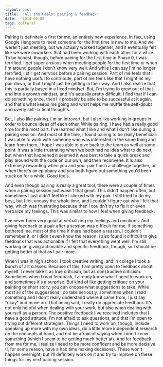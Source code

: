```yaml
---
layout: post
title:  "All the Feels: pairing & feedback"
date:   2014-09-05
tags: cultural
---
```


Pairing is definitely a first for me, an entirely new experience. In fact, using Google Hangouts to meet someone for the first time is new to me.  And we weren't just meeting, but we actually worked together, and it eventually felt like we were coworkers that had been working with each other for a while.  To be honest, though, before pairing for the first time in Phase 0, I was terrified.  I get super anxious when meeting people for the first time or when I'm around people I don't know very well.  And while I can say I'm no longer terrified, I still get nervous before a pairing session.  Part of me feels that I have nothing useful to contribute, part of me feels like that I might let my pair down, or that I might just be getting in their way.  And I also realize that this is partially based in a fixed mindset.  But, I'm trying to grow out of that and into a growth mindset, and it's actually pretty difficult.  I find that if I can do something once, then I'll probably be able to be successful at it again, and that's what keeps me going and what helps me muffle the self-doubt and overly self-critical thoughts.

But, I also like pairing.  I'm an introvert, but I also like working in  groups in order to bounce ideas off each other.  While pairing, I have had a really good time for the most part.  I've learned what I like and what I don't like during a pairing session.  And most of the time, I found pairing to be really beneficial: I was able to work with someone who was interested in the same thing and learn from them.  I hope I was able to give back to the team as well at some point.  It was a little frustrating when we both had no idea what to do next, but when that happened it seemed it was best to take a quick break and play around with the code on our own, and then reconvene. It is also extremely rewarding when you and your pair finish a challenge together, or when there's an epiphany and you both figure out something you'd been stuck on for a while.  Good feels.

And even though pairing is really a great tool, there were a couple of times when a pairing session just wasn't that great.  This didn't happen often, but sometimes I just didn't feel like I clicked with my pair.  I still tried to do my best, but I felt uneasy the whole time, and I couldn't figure out why I felt that way, which was frustrating because then I couldn't try to fix it or even verbalize my feelings.  This was similar to how I feel when giving feedback.

I've never been very good at verbalizing my feelings and emotions. And giving feedback to a pair after a session was difficult for me.  If something bothered me, most of the time if there had been a reason, I couldn't remember it, or I didn't even know the reason. I also found it difficult to give feedback that was actionable if I felt that everything went well. I'm still working on giving actionable and specific feedback, though, so I should be getting better at that as I pair more.

When I was in high school, I took creative writing, and in college I took a bunch of art classes.  Because of this, I am pretty open to feedback about myself.  I never take it as true criticism, but as constructive criticism.  Sometimes when I read feedback, I already know what I need to work on, and sometimes it's a surprise.  But kind of like getting critique on your painting or short story, you can choose what suggestions to take.  While most all of the suggestions I do take seriously, sometimes when I read something and I don't really understand where it came from, I just say "okay" and move on.  That being said, I really do appreciate feedback.  It's not only helpful when dealing with your work, but also when dealing with yourself as a person.  The positive feedback I've received includes that I have a good attitude, I'm not afraid to ask questions, and that I'm open to trying out different strategies.  Things I need to work on, though, include speaking up more with my own ideas, do a little more independent research on the concepts at hand, and not be afraid of saying when I don't know something (which I seem to be getting much better at).  And for feedback from me for me, I realize I need to be more confident and be more decisive (I, for some reason, have a had time making decisions).  These won't happen overnight, but I'll definitely work on it and try to improve on these things for my next pairing session.